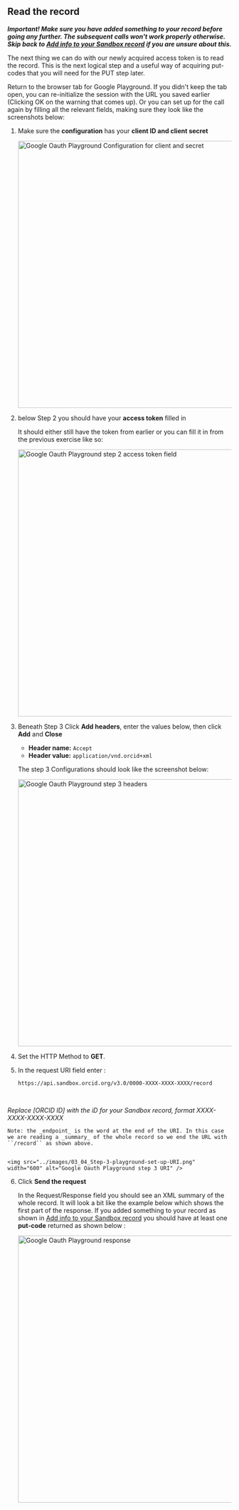 ## Read the record 

**_Important! Make sure you have added something to your record before going any further. The subsequent calls won't work properly otherwise. Skip back to [Add info to your Sandbox record](/sandbox#add-info-to-your-sandbox-record) if you are unsure about this._**

The next thing we can do with our newly acquired access token is to read the record. This is the next logical step and a useful way of acquiring put-codes that you will need for the PUT step later.

Return to the browser tab for Google Playground. If you didn't keep the tab open, you can re-initialize the session with the URL you saved earlier (Clicking OK on the warning that comes up). Or you can set up for the call again by filling all the relevant fields,  making sure they look like the screenshots below:

1. Make sure the **configuration** has your **client ID and client secret**

    <img src="../images/03_01_oauth-config.png" width="600" alt="Google Oauth Playground Configuration for client and secret" />

2. below Step 2 you should have your **access token** filled in

    It should either still have the token from earlier or you can fill it in from the previous exercise like so:

    <img src="../images/03_02_step-2-playground-access-token.png" width="600" alt="Google Oauth Playground step 2 access token field" />

3. Beneath Step 3 Click **Add headers**, enter the values below, then click **Add** and **Close**
    - **Header name:** ```Accept```
    - **Header value:** ``application/vnd.orcid+xml``

    The step 3 Configurations should look like the screenshot below:  

    <img src="../images/03_03_Step-3-playground-set-up-header.png" width="600" alt="Google Oauth Playground step 3 headers" />

4. Set the HTTP Method  to **GET**. 

5. In the request URI field enter :

    ``https://api.sandbox.orcid.org/v3.0/0000-XXXX-XXXX-XXXX/record``

    <br>
*Replace [ORCID ID] with the iD for your Sandbox record, format XXXX-XXXX-XXXX-XXXX*<br>


    Note: the _endpoint_ is the word at the end of the URI. In this case we are reading a _summary_ of the whole record so we end the URL with ``/record`` as shown above.


    <img src="../images/03_04_Step-3-playground-set-up-URI.png" width="600" alt="Google Oauth Playground step 3 URI" />


6. Click **Send the request** 

    In the Request/Response field you should see an XML summary of the whole record. It will look a bit like the example below which shows the first part of the response. If you added something to your record as shown in [Add info to your Sandbox record](/sandbox#add-info-to-your-sandbox-record) you should have at least one  **put-code** returned as shown below :

    <img src="../images/03_05_google-playground-response.png" width="600" alt="Google Oauth Playground response" />

